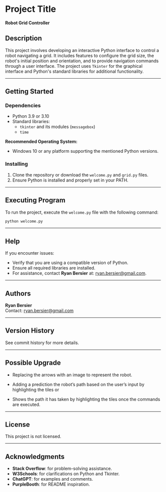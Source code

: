 # Project Title  
**Robot Grid Controller**  

## Description  
This project involves developing an interactive Python interface to control a robot navigating a grid. It includes features to configure the grid size, the robot's initial position and orientation, and to provide navigation commands through a user interface. The project uses `Tkinter` for the graphical interface and Python's standard libraries for additional functionality.  

---

## Getting Started  

### Dependencies  
- Python 3.9 or 3.10  
- Standard libraries:  
  - `tkinter` and its modules (`messagebox`)  
  - `time`  

**Recommended Operating System:**  
- Windows 10 or any platform supporting the mentioned Python versions.  

### Installing  
1. Clone the repository or download the `welcome.py` and `grid.py` files.  
2. Ensure Python is installed and properly set in your PATH.  

---

## Executing Program  

To run the project, execute the `welcome.py` file with the following command:  

```bash  
python welcome.py  
```

---

## Help  
If you encounter issues:  
- Verify that you are using a compatible version of Python.  
- Ensure all required libraries are installed.  
- For assistance, contact **Ryan Bersier** at: ryan.bersier@gmail.com.  

---

## Authors  
**Ryan Bersier**  
Contact: ryan.bersier@gmail.com  

---

## Version History  
See commit history for more details.  

---

## Possible Upgrade

- Replacing the arrows with an image to represent the robot.

- Adding a prediction the robot’s path based on the user’s input by highlighting the tiles
  or
- Shows the path it has taken by highlighting the tiles once the commands are executed.

---

## License  
This project is not licensed.  

---

## Acknowledgments  

- **Stack Overflow**: for problem-solving assistance.  
- **W3Schools**: for clarifications on Python and Tkinter.  
- **ChatGPT**: for examples and comments.  
- **PurpleBooth**: for README inspiration.
